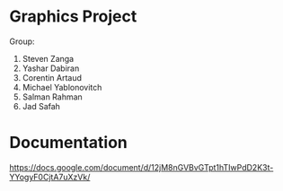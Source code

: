 # Graphics Project

Group:
1. Steven Zanga
2. Yashar Dabiran
3. Corentin Artaud
4. Michael Yablonovitch
5. Salman Rahman
6. Jad Safah




# Documentation 
https://docs.google.com/document/d/12jM8nGVBvGTpt1hTIwPdD2K3t-YYogyF0CjtA7uXzVk/
